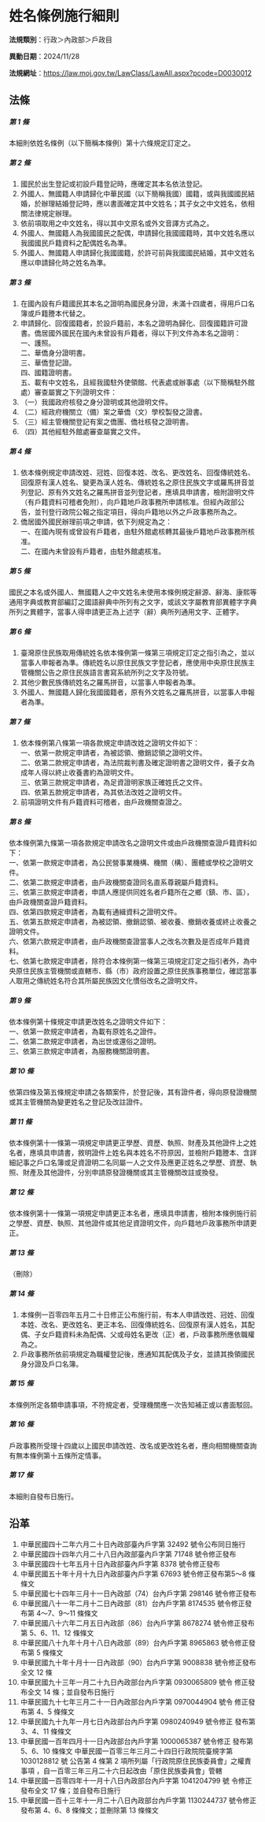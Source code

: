 # 姓名條例施行細則


**法規類別**：行政＞內政部＞戶政目

**異動日期**：2024/11/28  

**法規網址**：https://law.moj.gov.tw/LawClass/LawAll.aspx?pcode=D0030012



## 法條
##### 第 1 條
本細則依姓名條例（以下簡稱本條例）第十六條規定訂定之。

##### 第 2 條
1. 國民於出生登記或初設戶籍登記時，應確定其本名依法登記。
1. 外國人、無國籍人申請歸化中華民國（以下簡稱我國）國籍，或與我國國民結婚，於辦理結婚登記時，應以書面確定其中文姓名；其子女之中文姓名，依相關法律規定辦理。
1. 依前項取用之中文姓名，得以其中文原名或外文音譯方式為之。
1. 外國人、無國籍人為我國國民之配偶，申請歸化我國國籍時，其中文姓名應以我國國民戶籍資料之配偶姓名為準。
1. 外國人、無國籍人申請歸化我國國籍，於許可前與我國國民結婚，其中文姓名應以申請歸化時之姓名為準。

##### 第 3 條
1. 在國內設有戶籍國民其本名之證明為國民身分證，未滿十四歲者，得用戶口名簿或戶籍謄本代替之。
1. 申請歸化、回復國籍者，於設戶籍前，本名之證明為歸化、回復國籍許可證書。僑居國外國民在國內未曾設有戶籍者，得以下列文件為本名之證明：  
一、護照。  
二、華僑身分證明書。  
三、華僑登記證。  
四、國籍證明書。  
五、載有中文姓名，且經我國駐外使領館、代表處或辦事處（以下簡稱駐外館處）審查屬實之下列證明文件：
1. （一）我國政府核發之身分證明或其他證明文件。
1. （二）經政府機關立（備）案之華僑（文）學校製發之證書。
1. （三）經主管機關登記有案之僑團、僑社核發之證明書。
1. （四）其他經駐外館處審查屬實之文件。

##### 第 4 條
1. 依本條例規定申請改姓、冠姓、回復本姓、改名、更改姓名、回復傳統姓名、回復原有漢人姓名、變更為漢人姓名、傳統姓名之原住民族文字或羅馬拼音並列登記、原有外文姓名之羅馬拼音並列登記者，應填具申請書，檢附證明文件（有戶籍資料可稽者免附），向戶籍地戶政事務所申請核准。但經內政部公告，並刊登行政院公報之指定項目，得向戶籍地以外之戶政事務所為之。
1. 僑居國外國民辦理前項之申請，依下列規定為之：  
一、在國內現有或曾設有戶籍者，由駐外館處核轉其最後戶籍地戶政事務所核准。  
二、在國內未曾設有戶籍者，由駐外館處核准。

##### 第 5 條
國民之本名或外國人、無國籍人之中文姓名未使用本條例規定辭源、辭海、康熙等通用字典或教育部編訂之國語辭典中所列有之文字，或該文字屬教育部異體字字典所列之異體字，當事人得申請更正為上述字（辭）典所列通用文字、正體字。

##### 第 6 條
1. 臺灣原住民族取用傳統姓名依本條例第一條第三項規定訂定之指引為之，並以當事人申報者為準。傳統姓名以原住民族文字登記者，應使用中央原住民族主管機關公告之原住民族語言書寫系統所列之文字及符號。
1. 其他少數民族傳統姓名之羅馬拼音，以當事人申報者為準。
1. 外國人、無國籍人歸化我國國籍者，原有外文姓名之羅馬拼音，以當事人申報者為準。

##### 第 7 條
1. 依本條例第八條第一項各款規定申請改姓之證明文件如下：  
一、依第一款規定申請者，為被認領、撤銷認領之證明文件。  
二、依第二款規定申請者，為法院裁判書及確定證明書之證明文件，養子女為成年人得以終止收養書約為證明文件。  
三、依第三款規定申請者，為足資證明家族正確姓氏之文件。  
四、依第五款規定申請者，為其依法改姓之證明文件。
1. 前項證明文件有戶籍資料可稽者，由戶政機關查證之。

##### 第 8 條
依本條例第九條第一項各款規定申請改名之證明文件或由戶政機關查證戶籍資料如下：  
一、依第一款規定申請者，為公民營事業機構、機關（構）、團體或學校之證明文件。  
二、依第二款規定申請者，由戶政機關查證同名直系尊親屬戶籍資料。  
三、依第三款規定申請者，申請人應提供同姓名者戶籍所在之鄉（鎮、市、區），由戶政機關查證戶籍資料。  
四、依第四款規定申請者，為載有通緝資料之證明文件。  
五、依第五款規定申請者，為被認領、撤銷認領、被收養、撤銷收養或終止收養之證明文件。  
六、依第六款規定申請者，由戶政機關查證當事人之改名次數及是否成年戶籍資料。  
七、依第七款規定申請者，除符合本條例第一條第三項規定訂定之指引者外，為中央原住民族主管機關或直轄市、縣（市）政府設置之原住民族事務單位，確認當事人取用之傳統姓名符合其所屬民族因文化慣俗改名之證明文件。

##### 第 9 條
依本條例第十條規定申請更改姓名之證明文件如下：  
一、依第一款規定申請者，為載有原姓名之證件。  
二、依第二款規定申請者，為出世或還俗之證明。  
三、依第三款規定申請者，為服務機關證明書。

##### 第 10 條
依第四條及第五條規定申請之各類案件，於登記後，其有證件者，得向原發證機關或其主管機關為變更姓名之登記及改註證件。

##### 第 11 條
依本條例第十一條第一項規定申請更正學歷、資歷、執照、財產及其他證件上之姓名者，應填具申請書，敘明證件上姓名與本姓名不符原因，並檢附戶籍謄本、含詳細記事之戶口名簿或足資證明二名同屬一人之文件及應更正姓名之學歷、資歷、執照、財產及其他證件，分別申請原發證機關或其主管機關改註或換發。

##### 第 12 條
依本條例第十一條第一項規定申請更正本名者，應填具申請書，檢附本條例施行前之學歷、資歷、執照、其他證件或其他足資證明文件，向戶籍地戶政事務所申請更正。

##### 第 13 條
（刪除）

##### 第 14 條
1. 本條例一百零四年五月二十日修正公布施行前，有本人申請改姓、冠姓、回復本姓、改名、更改姓名、更正本名、回復傳統姓名、回復原有漢人姓名，其配偶、子女戶籍資料未為配偶、父或母姓名更改（正）者，戶政事務所應依職權為之。
1. 戶政事務所依前項規定為職權登記後，應通知其配偶及子女，並請其換領國民身分證及戶口名簿。

##### 第 15 條
本條例所定各類申請事項，不符規定者，受理機關應一次告知補正或以書面駁回。

##### 第 16 條
戶政事務所受理十四歲以上國民申請改姓、改名或更改姓名者，應向相關機關查詢有無本條例第十五條所定情事。

##### 第 17 條
本細則自發布日施行。

## 沿革
1. 中華民國四十二年六月二十日內政部臺內戶字第 32492  號令公布同日施行
1. 中華民國四十四年六月二十八日內政部臺內戶字第 71748  號令修正發布
1. 中華民國四十七年五月十日內政部臺內戶字第 8378 號令修正發布
1. 中華民國五十年十月十九日內政部臺內戶字第 67693  號令修正發布第5～8  條條文
1. 中華民國七十四年三月十一日內政部（74）台內戶字第 298146 號令修正發布
1. 中華民國八十一年二月十二日內政部（81）台內戶字第 8174535  號令修正發布第 4～7、9～11  條條文
1. 中華民國八十六年二月五日內政部（86）台內戶字第 8678274  號令修正發布第 5、6、11、12 條條文
1. 中華民國八十九年十月十八日內政部（89）台內戶字第 8965863  號令修正發布第 5  條條文
1. 中華民國九十年十月十一日內政部（90）台內戶字第 9008838  號令修正發布全文 12 條
1.  中華民國九十三年一月二十九日內政部台內戶字第 0930065809 號令  修正發布全文 14 條；並自發布日施行
1.  中華民國九十七年三月二十一日內政部台內戶字第 0970044904 號令  修正發布第 4、5 條條文
1.  中華民國九十九年一月七日內政部台內戶字第 0980240949 號令修正  發布第 3、4、11 條條文
1.  中華民國一百年四月十一日內政部台內戶字第 1000065387 號令修正  發布第 5、6、10 條條文  中華民國一百零三年三月二十四日行政院院臺規字第 1030128812 號  公告第 4  條第 2  項所列屬「行政院原住民族委員會」之權責事項  ，自一百零三年三月二十六日起改由「原住民族委員會」管轄
1.  中華民國一百零四年十一月十八日內政部台內戶字第 1041204799 號  令修正發布全文 17 條；並自發布日施行
1.  中華民國一百十三年十一月二十八日內政部台內戶字第 1130244737   號令修正發布第 4、6、8  條條文；並刪除第 13 條條文
